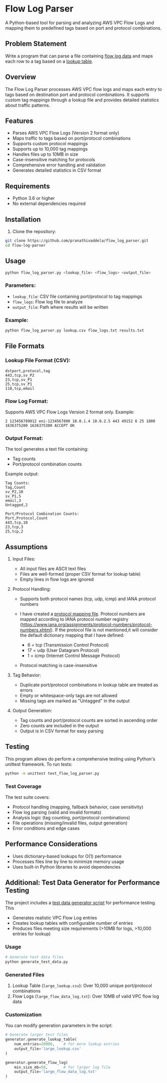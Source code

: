 # Flow Log Parser
A Python-based tool for parsing and analyzing AWS VPC Flow Logs and mapping them to predefined tags based on port and protocol combinations.

## Problem Statement
Write a program that can parse a file containing [flow log data](./flow_logs.txt) and maps each row to a tag based on a [lookup table](./lookup.csv).
<!-- Create a program that parses AWS VPC Flow Logs (Version 2) and maps each entry to specific tags based on a lookup table. The program should read port/protocol combinations from a CSV file, match them against the flow logs, and generate statistics about the matches. The implementation must handle files up to 10MB and support up to 10,000 tag mappings while using only Python standard libraries. -->

## Overview

The Flow Log Parser processes AWS VPC flow logs and maps each entry to tags based on destination port and protocol combinations. It supports custom tag mappings through a lookup file and provides detailed statistics about traffic patterns.

## Features

- Parses AWS VPC Flow Logs (Version 2 format only)
- Maps traffic to tags based on port/protocol combinations
- Supports custom protocol mappings
- Supports up to 10,000 tag mappings
- Handles files up to 10MB in size
- Case-insensitive matching for protocols
- Comprehensive error handling and validation
- Generates detailed statistics in CSV format

## Requirements

- Python 3.6 or higher
- No external dependencies required

## Installation

1. Clone the repository:
```bash
git clone https://github.com/pranathivaddela/flow_log_parser.git
cd flow-log-parser
```

## Usage

```bash
python flow_log_parser.py <lookup_file> <flow_logs> <output_file>
```

### Parameters:
- `lookup_file`: CSV file containing port/protocol to tag mappings
- `flow_logs`: Flow log file to analyze
- `output_file`: Path where results will be written

### Example:
```bash
python flow_log_parser.py lookup.csv flow_logs.txt results.txt
```

## File Formats

### Lookup File Format (CSV):
```csv
dstport,protocol,tag
443,tcp,sv_P2
23,tcp,sv_P1
25,tcp,sv_P1
110,tcp,email
```

### Flow Log Format:
Supports AWS VPC Flow Logs Version 2 format only. Example:
```
2 123456789012 eni-1234567890 10.0.1.4 10.0.2.5 443 49152 6 25 1800 1636375200 1636375300 ACCEPT OK
```

### Output Format:
The tool generates a text file containing:
- Tag counts
- Port/protocol combination counts

Example output:
```
Tag Counts:
Tag,Count
sv_P2,10
sv_P1,5
email,3
Untagged,2

Port/Protocol Combination Counts:
Port,Protocol,Count
443,tcp,10
23,tcp,3
25,tcp,2
```
## Assumptions
1. Input Files:
   - All input files are ASCII text files
   - Files are well-formed (proper CSV format for lookup table)
   - Empty lines in flow logs are ignored

2. Protocol Handling:
   * Supports both protocol names (tcp, udp, icmp) and IANA protocol numbers
   * I have created a [protocol mapping file](./protocol_mappings.csv). Protocol numbers are mapped according to IANA protocol number registry (https://www.iana.org/assignments/protocol-numbers/protocol-numbers.xhtml). If the protocol file is not mentioned,it will consider the default dictionary mapping that I have defined:
      * 6 = tcp (Transmission Control Protocol)
      * 17 = udp (User Datagram Protocol)
      * 1 = icmp (Internet Control Message Protocol)
    
   * Protocol matching is case-insensitive

3. Tag Behavior:
   - Duplicate port/protocol combinations in lookup table are treated as errors
   - Empty or whitespace-only tags are not allowed
   - Missing tags are marked as "Untagged" in the output

4. Output Generation:
   - Tag counts and port/protocol counts are sorted in ascending order
   - Zero counts are included in the output
   - Output is in CSV format for easy parsing


## Testing
This program allows do perform a comprehensive testing using Python's unittest framework.
To run tests:
```bash
python -m unittest test_flow_log_parser.py
```
### Test Coverage
The test suite covers:
- Protocol handling (mapping, fallback behavior, case sensitivity)
- Flow log parsing (valid and invalid formats)
- Analysis logic (tag counting, port/protocol combinations)
- File operations (missing/invalid files, output generation)
- Error conditions and edge cases

## Performance Considerations
- Uses dictionary-based lookups for O(1) performance
- Processes files line by line to minimize memory usage
- Uses built-in Python libraries to avoid dependencies

## Additional: Test Data Generator for Performance Testing

The project includes a [test data generator script](./generate_test_data.py) for performance testing. This 
- Generates realistic VPC Flow Log entries
- Creates lookup tables with configurable number of entries
- Produces files meeting size requirements (>10MB for logs, >10,000 entries for lookup)

### Usage
```bash
# Generate test data files
python generate_test_data.py
```

### Generated Files
1. Lookup Table (`large_lookup.csv`): Over 10,000 unique port/protocol combinations
2. Flow Logs (`large_flow_data_log.txt`): Over 10MB of valid VPC flow log data

### Customization
You can modify generation parameters in the script:
```python
# Generate larger test files
generator.generate_lookup_table(
    num_entries=20000,    # for more lookup entries
    output_file='large_lookup.csv'
)

generator.generate_flow_log(
    min_size_mb=50,       # for larger log file
    output_file='large_flow_data_log.txt'
)
```